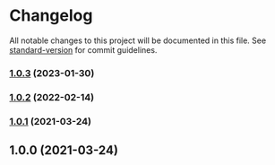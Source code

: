 # Changelog

All notable changes to this project will be documented in this file. See [standard-version](https://github.com/conventional-changelog/standard-version) for commit guidelines.

### [1.0.3](https://github.com/toyokumo/prettier-config/compare/v1.0.2...v1.0.3) (2023-01-30)

### [1.0.2](https://github.com/toyokumo/prettier-config/compare/v1.0.1...v1.0.2) (2022-02-14)

### [1.0.1](https://github.com/toyokumo/prettier-config/compare/v1.0.0...v1.0.1) (2021-03-24)

## 1.0.0 (2021-03-24)
